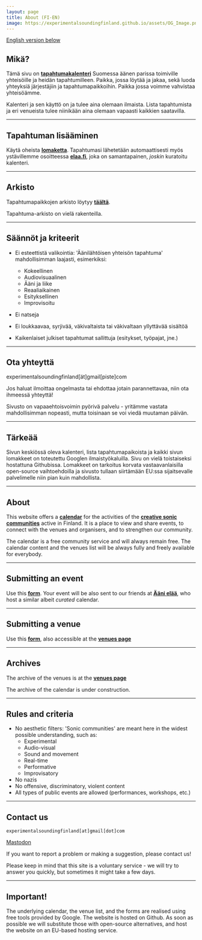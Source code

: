 ```yaml
---
layout: page
title: About (FI-EN)
image: https://experimentalsoundingfinland.github.io/assets/OG_Image.png
---
```


[English version below](#about)

## Mikä?

Tämä sivu on **[tapahtumakalenteri](index.md)** Suomessa äänen parissa toimiville yhteisöille ja heidän tapahtumilleen. Paikka, jossa löytää ja jakaa, sekä luoda yhteyksiä järjestäjiin ja tapahtumapaikkoihin. Paikka jossa voimme vahvistaa yhteisöämme.

Kalenteri ja sen käyttö on ja tulee aina olemaan ilmaista. Lista tapahtumista ja eri venueista tulee niinikään aina olemaan vapaasti kaikkien saatavilla.

---


## Tapahtuman lisääminen

Käytä oheista **[lomaketta](https://docs.google.com/forms/d/e/1FAIpQLSfcYN1pa6dtvuyDBI966XSAbfKovJqYlWR3f-Jx-0hVdj031Q/viewform)**. Tapahtumasi lähetetään automaattisesti myös ystävillemme osoitteessa **[elaa.fi](https://elaa.fi)**, joka on samantapainen, <i>joskin</i> kuratoitu kalenteri.

---

## Arkisto

Tapahtumapaikkojen arkisto löytyy **[täältä](venues.md)**.

Tapahtuma-arkisto on vielä rakenteilla.

---

## Säännöt ja kriteerit

- Ei esteettistä valikointia: 'Äänilähtöisen yhteisön tapahtuma' mahdollisimman laajasti, esimerkiksi:
  - Kokeellinen
  - Audiovisuaalinen
  - Ääni ja liike
  - Reaaliaikainen
  - Esityksellinen
  - Improvisoitu

- Ei natseja
- Ei loukkaavaa, syrjivää, väkivaltaista tai väkivaltaan yllyttävää sisältöä
- Kaikenlaiset julkiset tapahtumat sallittuja (esitykset, työpajat, jne.)

---

## Ota yhteyttä
experimentalsoundingfinland[ät]gmail[piste]com

Jos haluat ilmoittaa ongelmasta tai ehdottaa jotain parannettavaa, niin ota ihmeessä yhteyttä!

Sivusto on vapaaehtoisvoimin pyörivä palvelu - yritämme vastata mahdollisimman nopeasti, mutta toisinaan se voi viedä muutaman päivän.

---

## Tärkeää

Sivun keskiössä oleva kalenteri, lista tapahtumapaikoista ja kaikki sivun lomakkeet on toteutettu Googlen ilmaistyökaluilla. Sivu on vielä toistaiseksi hostattuna Githubissa. Lomakkeet on tarkoitus korvata vastaavanlaisilla open-source vaihtoehdoilla ja sivusto tullaan siirtämään EU:ssa sijaitsevalle palvelimelle niin pian kuin mahdollista.

---

## About
This website offers a **[calendar](index.md)** for the activities of the **[creative sonic communities](#rules-and-criteria)** active in Finland.
It is a place to view and share events, to connect with the venues and organisers, and to strengthen our community. 

The calendar is a free community service and will always remain free. The calendar content and the venues list will be always fully and freely available for everybody.

---

## Submitting an event
Use this **[form](https://docs.google.com/forms/d/e/1FAIpQLSfcYN1pa6dtvuyDBI966XSAbfKovJqYlWR3f-Jx-0hVdj031Q/viewform)**. Your event will be also sent to our friends at **[Ääni elää](https://elaa.fi/aani)**, who host a similar albeit *curated* calendar.

---

## Submitting a venue
Use this **[form](https://docs.google.com/forms/d/e/1FAIpQLSdiHSyW8CQkjNykXwj6pLYfZRt0d050XxCU2XqsVQdpOGnfBw/viewform)**, also accessible at the **[venues page](venues.md)** 

---


## Archives
The archive of the venues is at the **[venues page](venues.md)**

The archive of the calendar is under construction.

---

## Rules and criteria
- No aesthetic filters: 'Sonic communities' are meant here in the widest possible understanding, such as:
  - Experimental
  - Audio-visual
  - Sound and movement
  - Real-time
  - Performative
  - Improvisatory
- No nazis
- No offensive, discriminatory, violent content
- All types of public events are allowed (performances, workshops, etc.)

---

## Contact us
`experimentalsoundingfinland[at]gmail[dot]com` 

[Mastodon](https://mastodon.social/@experimentalsoundingfinland)



If you want to report a problem or making a suggestion, please contact us!

Please keep in mind that this site is a voluntary service - we will try to answer you quickly, but sometimes it might take a few days.

---

## Important!

The underlying calendar, the venue list, and the forms are realised using free tools provided by Google. The website is hosted on Github. As soon as possible we will substitute those with open-source alternatives, and host the website on an EU-based hosting service.


